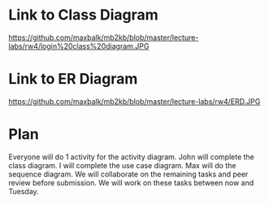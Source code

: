 # Link to Class Diagram
https://github.com/maxbalk/mb2kb/blob/master/lecture-labs/rw4/login%20class%20diagram.JPG

# Link to ER Diagram
https://github.com/maxbalk/mb2kb/blob/master/lecture-labs/rw4/ERD.JPG

# Plan
Everyone will do 1 activity for the activity diagram. John will complete the class diagram. I will complete the use case diagram. Max will do the sequence diagram. We will collaborate on the remaining tasks and peer review before submission. We will work on these tasks between now and Tuesday. 
